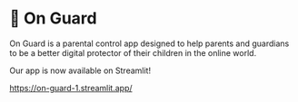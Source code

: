 # 🤺 On Guard
On Guard is a parental control app designed to help parents and guardians to be a better digital protector of their children in the online world.

Our app is now available on Streamlit!

https://on-guard-1.streamlit.app/
